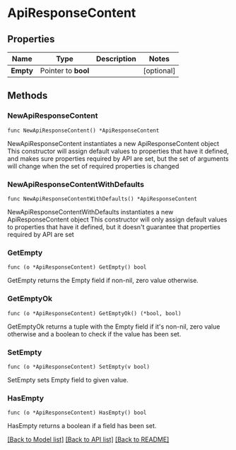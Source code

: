 # ApiResponseContent

## Properties

Name | Type | Description | Notes
------------ | ------------- | ------------- | -------------
**Empty** | Pointer to **bool** |  | [optional] 

## Methods

### NewApiResponseContent

`func NewApiResponseContent() *ApiResponseContent`

NewApiResponseContent instantiates a new ApiResponseContent object
This constructor will assign default values to properties that have it defined,
and makes sure properties required by API are set, but the set of arguments
will change when the set of required properties is changed

### NewApiResponseContentWithDefaults

`func NewApiResponseContentWithDefaults() *ApiResponseContent`

NewApiResponseContentWithDefaults instantiates a new ApiResponseContent object
This constructor will only assign default values to properties that have it defined,
but it doesn't guarantee that properties required by API are set

### GetEmpty

`func (o *ApiResponseContent) GetEmpty() bool`

GetEmpty returns the Empty field if non-nil, zero value otherwise.

### GetEmptyOk

`func (o *ApiResponseContent) GetEmptyOk() (*bool, bool)`

GetEmptyOk returns a tuple with the Empty field if it's non-nil, zero value otherwise
and a boolean to check if the value has been set.

### SetEmpty

`func (o *ApiResponseContent) SetEmpty(v bool)`

SetEmpty sets Empty field to given value.

### HasEmpty

`func (o *ApiResponseContent) HasEmpty() bool`

HasEmpty returns a boolean if a field has been set.


[[Back to Model list]](../README.md#documentation-for-models) [[Back to API list]](../README.md#documentation-for-api-endpoints) [[Back to README]](../README.md)


